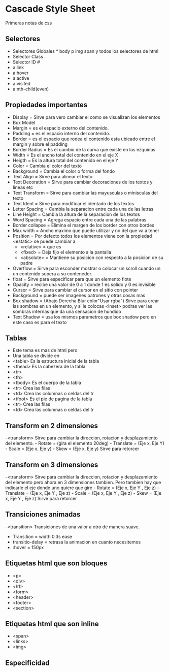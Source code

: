 # Cascade Style Sheet

Primeras notas de css

## Selectores
- Selectores Globales \* body p img span y todos los selectores de html
- Selector Class .
- Selector ID #
- a:link
- a:hover
- a:active
- a:visited
- a:nth-child(even)

## Propiedades importantes
- Display = Sirve para vero cambiar el como se visualizan los elementos
- Box Model
- Margin = es el espacio externo del contenido.
- Padding = es el espacio interno del contenido.
- Border = es el espacio que rodea el contenido esta ubicado entre el margin y sobre el padding
- Border Radius = Es el cambio de la curva que existe en las ezquinas
- Width = Es el ancho total del contenido en el eje X
- Heigth = Es la altura total del contenido en el eje Y
- Color = Cambia el color del texto
- Background = Cambia el color o forma del fondo
- Text Align = Sirve para alinear el texto
- Text Decoration = Sirve para cambiar decoraciones de los textos y lineas etc
- Text Transform = Sirve para cambiar las mayusculas o minisculas del texto
- Text Ident = Sirve para modificar el identado de los textos
- Letter Spacing = Cambia la separacion entre cada una de las letras
- Line Height = Cambia la altura de la separacion de los textos
- Word Spacing = Agrega espacio entre cada una de las palabras
- Border collapse = Elimina el margen de los border con otros bordes
- Max width = Ancho maximo que puede utilizar y no del que va a tener
- Position = Por defecto todos los elementos viene con la propiedad \<estatic> se puede cambiar a
    - \<relative> = que es  
    - \<fixed> = Deja fijo el elemento a la pantalla
    - \<absolute> = Mantiene su posicion con respecto a la posicion de su padre
- Overflow = Sirve para esconder mostrar o colocar un scroll cuando un un contenido supera a su contenedor.
- float = Sirve para especificar para que un elemento flote
- Opacity = recibe una valor de 0 a 1 donde 1 es solido y 0 es invisible
- Cursor = Sirve para cambiar el cursor en el sitio con pointer
- Background = puede ser imagenes patrones y otras cosas mas
- Box shadow = \(Abajo Derecha Blur color"Usar rgba") Sirve para crear las sombras en un elemento, y si le colocas \<inset> podras ver las sombras internas que da una sensacion de hundido
- Text Shadow = usa los mismos parametros que box shadow pero en este caso es para el texto

## Tablas
- Este tema es mas de html pero 
- Una tabla se divide en 
- \<table> Es la estructura inicial de la tabla
- \<thead> Es la cabezera de la tabla
- \<tr>
- \<th>
- \<tbody> Es el cuerpo de la tabla
- \<tr> Crea las filas
- \<td> Crea las columnas o celdas del tr
- \<tfoot> Es el pie de pagina de la tabla
- \<tr> Crea las filas
- \<td> Crea las columnas o celdas del tr

## Transform en 2 dimensiones

-\<transform> Sirve para cambiar la direccion, rotacion y desplazamiento del elemento.
    - Rotate = \(gira el elemento 20deg)
    - Translate = \(Eje x, Eje Y)
    - Scale = \(Eje x, Eje y)
    - Skew = \(Eje x, Eje y) Sirve para retorcer

## Transform en 3 dimensiones

-\<transform> Sirve para cambiar la direccion, rotacion y desplazamiento del elemento pero ahora en 3 dimensiones tambien. Pero tambien hay que indicarle el eje donde uno quiere que gire
    - Rotate = \(Eje x, Eje Y , Eje z)
    - Translate = \(Eje x, Eje Y , Eje z)
    - Scale = \(Eje x, Eje Y , Eje z)
    - Skew = \(Eje x, Eje Y , Eje z) Sirve para retorcer

## Transiciones animadas

-\<transition> Transiciones de una valor a otro de manera suave.
- Transition = width 0.3s ease
- transitio-delay = retrasa la animacion en cuanto necesitemos
- :hover = 150px

## Etiquetas html que son bloques
- \<p>
- \<div>
- \<h1>
- \<form>
- \<header>
- \<footer>
- \<section>

## Etiquetas html que son inline
- \<span>
- \<links>
- \<img>

## Especificidad
